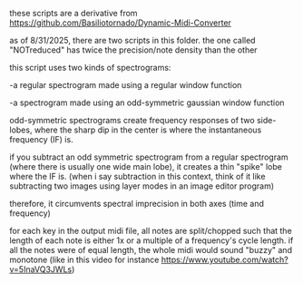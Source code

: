 these scripts are a derivative from https://github.com/Basiliotornado/Dynamic-Midi-Converter

as of 8/31/2025, there are two scripts in this folder. the one called "NOTreduced" has twice the precision/note density than the other

this script uses two kinds of spectrograms:

 -a regular spectrogram made using a regular window function
 
 -a spectrogram made using an odd-symmetric gaussian window function

odd-symmetric spectrograms create frequency responses of two side-lobes, where the sharp dip in the center is where the instantaneous frequency (IF) is.

if you subtract an odd symmetric spectrogram from a regular spectrogram (where there is usually one wide main lobe), it creates a thin "spike" lobe where the IF is. (when i say subtraction in this context, think of it like subtracting two images using layer modes in an image editor program)

therefore, it circumvents spectral imprecision in both axes (time and frequency)

for each key in the output midi file, all notes are split/chopped such that the length of each note is either 1x or a multiple of a frequency's cycle length. if all the notes were of equal length, the whole midi would sound "buzzy" and monotone (like in this video for instance https://www.youtube.com/watch?v=5InaVQ3JWLs)
